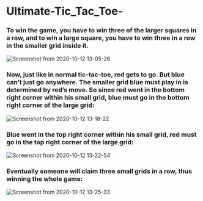 # Ultimate-Tic_Tac_Toe-

### To win the game, you have to win three of the larger squares in a row, and to win a large square, you have to win three in a row in the smaller grid inside it.



![Screenshot from 2020-10-12 13-05-26](https://user-images.githubusercontent.com/72738808/95740415-be254380-0c8c-11eb-8e7c-dd70464dd4f4.png)


### Now, just like in normal tic-tac-toe, red gets to go. But blue can’t just go anywhere. The smaller grid blue must play in is determined by red’s move. So since red went in the bottom right corner within his small grid, blue must go in the bottom right corner of the large grid:


![Screenshot from 2020-10-12 13-18-22](https://user-images.githubusercontent.com/72738808/95740820-76eb8280-0c8d-11eb-8625-66bcd86b0d80.png)


### Blue went in the top right corner within his small grid, red must go in the top right corner of the large grid:



![Screenshot from 2020-10-12 13-22-54](https://user-images.githubusercontent.com/72738808/95741160-127cf300-0c8e-11eb-9175-139113da4bc8.png)


 ### Eventually someone will claim three small grids in a row, thus winning the whole game:
 
 
![Screenshot from 2020-10-12 13-25-33](https://user-images.githubusercontent.com/72738808/95741389-77d0e400-0c8e-11eb-8db5-7f95b5b8456a.png)





